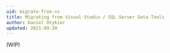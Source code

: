 ```yaml
---
uid: migrate-from-vs
title: Migrating from Visual Studio / SQL Server Data Tools
author: Daniel Otykier
updated: 2021-09-30
---
```


(WIP)
